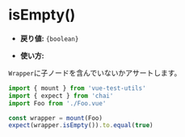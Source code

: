 # isEmpty()

- **戻り値:** `{boolean}`

- **使い方:**

`Wrapper`に子ノードを含んでいないかアサートします。

```js
import { mount } from 'vue-test-utils'
import { expect } from 'chai'
import Foo from './Foo.vue'

const wrapper = mount(Foo)
expect(wrapper.isEmpty()).to.equal(true)
```